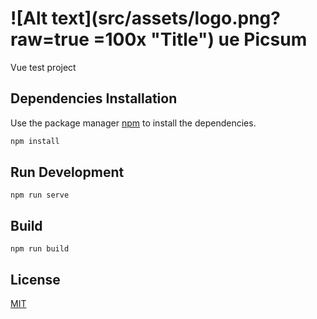# ![Alt text](src/assets/logo.png?raw=true =100x "Title") ue Picsum

Vue test project

## Dependencies Installation

Use the package manager [npm](https://www.npmjs.com) to install the dependencies.

```bash
npm install
```

## Run Development

```
npm run serve
```

## Build

```
npm run build
```

## License

[MIT](https://choosealicense.com/licenses/mit/)
